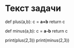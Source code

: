 # Текст задачи
def plus(a,b):
    c = **a+b** 
    return c

def minus(a,b):
    c = **a-b** 
    return c


print(plus(2,3))
print(minus(2,3))